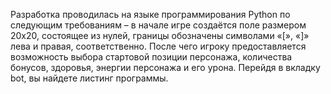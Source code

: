 Разработка проводилась на языке программирования Python по следующим требованиям – в начале игре создаётся поле размером 20x20, состоящее из нулей, границы обозначены символами «[», «]» лева и правая, соответственно. После чего игроку предоставляется возможность выбора стартовой позиции персонажа, количества бонусов, здоровья, энергии персонажа и его урона. Перейдя в вкладку bot, вы найдете листинг программы.
